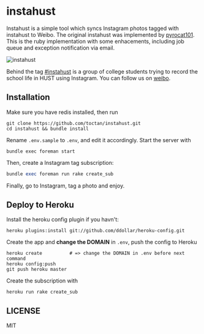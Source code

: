 # instahust

Instahust is a simple tool which syncs Instagram photos tagged with
instahust to Weibo.  The original instahust was implemented by
[pyrocat101](https://github.com/pyrocat101). This is the ruby
implementation with some enhacements, including job queue and
exception notification via email.

![instahust](http://distilleryimage0.s3.amazonaws.com/ceca1cacc35f11e2b56022000a9f1354_7.jpg)

Behind the tag [#instahust](http://statigr.am/tag/instahust) is a
group of college students trying to record the school life in HUST
using Instagram. You can follow us on [weibo](http://weibo.com/instahust).

## Installation

Make sure you have redis installed, then run

```
git clone https://github.com/toctan/instahust.git
cd instahust && bundle install
```

Rename `.env.sample` to `.env`, and edit it accordingly.  Start the
server with
```
bundle exec foreman start
```

Then, create a Instagram tag subscription:
```ruby
bundle exec foreman run rake create_sub
```

Finally, go to Instagram, tag a photo and enjoy.

## Deploy to Heroku

Install the heroku config plugin if you havn't:
```
heroku plugins:install git://github.com/ddollar/heroku-config.git
```

Create the app and **change the DOMAIN** in `.env`, push the config
to Heroku

```
heroku create          # => change the DOMAIN in .env before next command
heroku config:push
git push heroku master
```

Create the subscription with
```
heroku run rake create_sub
```

## LICENSE
MIT
